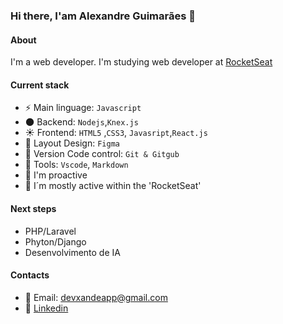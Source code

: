 ### Hi there, I'am Alexandre Guimarães 👋

#### About
I'm a web developer. I'm studying web developer at [RocketSeat](https://www.rocketseat.com.br)

#### Current stack
- ⚡ Main linguage: `Javascript`
- 🌑 Backend: `Nodejs`,`Knex.js`
- ☀️ Frontend: `HTML5` ,`CSS3`, `Javasript`,`React.js`
- 🎨 Layout Design: `Figma`
- 📡 Version Code control: `Git & Gitgub`
- 🔧 Tools: `Vscode`, `Markdown`
- 🚩 I'm proactive
- 🚩 I´m mostly active within the 'RocketSeat'

#### Next steps
- PHP/Laravel
- Phyton/Django
- Desenvolvimento de IA

#### Contacts

- 📧 Email: devxandeapp@gmail.com
- 👤 [Linkedin](https://www.linkedin.com/in/alexandreguimaraes-dev/)
